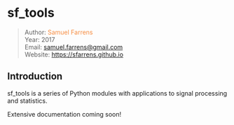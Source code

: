 # sf_tools

> Author: <font color='#f78c40'>Samuel Farrens</font>    
> Year: 2017  
> Email: [samuel.farrens@gmail.com](mailto:samuel.farrens@gmail.com)  
> Website: <a href="https://sfarrens.github.io"
target="_blank">https://sfarrens.github.io</a>

## Introduction

sf_tools is a series of Python modules with applications to signal
processing and statistics.

Extensive documentation coming soon!
